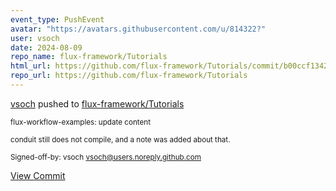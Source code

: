 ```yaml
---
event_type: PushEvent
avatar: "https://avatars.githubusercontent.com/u/814322?"
user: vsoch
date: 2024-08-09
repo_name: flux-framework/Tutorials
html_url: https://github.com/flux-framework/Tutorials/commit/b00ccf1342f629c1224aee6163d2349d008c768f
repo_url: https://github.com/flux-framework/Tutorials
---
```


<a href='https://github.com/vsoch' target='_blank'>vsoch</a> pushed to <a href='https://github.com/flux-framework/Tutorials' target='_blank'>flux-framework/Tutorials</a>

<small>flux-workflow-examples: update content

conduit still does not compile, and a note
was added about that.

Signed-off-by: vsoch <vsoch@users.noreply.github.com></small>

<a href='https://github.com/flux-framework/Tutorials/commit/b00ccf1342f629c1224aee6163d2349d008c768f' target='_blank'>View Commit</a>